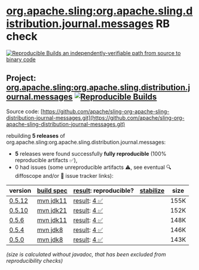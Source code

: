 [org.apache.sling:org.apache.sling.distribution.journal.messages](https://central.sonatype.com/artifact/org.apache.sling/org.apache.sling.distribution.journal.messages/versions) RB check
=======

[![Reproducible Builds](https://reproducible-builds.org/images/logos/rb.svg) an independently-verifiable path from source to binary code](https://reproducible-builds.org/)

## Project: [org.apache.sling:org.apache.sling.distribution.journal.messages](https://central.sonatype.com/artifact/org.apache.sling/org.apache.sling.distribution.journal.messages/versions) [![Reproducible Builds](https://img.shields.io/endpoint?url=https://raw.githubusercontent.com/jvm-repo-rebuild/reproducible-central/master/content/org/apache/sling/org.apache.sling.distribution.journal.messages/badge.json)](https://github.com/jvm-repo-rebuild/reproducible-central/blob/master/content/org/apache/sling/org.apache.sling.distribution.journal.messages/README.md)

Source code: [https://github.com/apache/sling-org-apache-sling-distribution-journal-messages.git](https://github.com/apache/sling-org-apache-sling-distribution-journal-messages.git)

rebuilding **5 releases** of org.apache.sling:org.apache.sling.distribution.journal.messages:
- **5** releases were found successfully **fully reproducible** (100% reproducible artifacts :white_check_mark:),
- 0 had issues (some unreproducible artifacts :warning:, see eventual :mag: diffoscope and/or :memo: issue tracker links):

| version | [build spec](/BUILDSPEC.md) | [result](https://reproducible-builds.org/docs/jvm/): reproducible? | [stabilize](https://github.com/google/oss-rebuild/blob/main/cmd/stabilize/README.md) | size |
| -- | --------- | ------ | ------ | -- |
| [0.5.12](https://central.sonatype.com/artifact/org.apache.sling/org.apache.sling.distribution.journal.messages/0.5.12/pom) | [mvn jdk11](org.apache.sling.distribution.journal.messages-0.5.12.buildspec) | [result](org.apache.sling.distribution.journal.messages-0.5.12.buildinfo): [4 :white_check_mark: ](org.apache.sling.distribution.journal.messages-0.5.12.buildcompare) | | 155K |
| [0.5.10](https://central.sonatype.com/artifact/org.apache.sling/org.apache.sling.distribution.journal.messages/0.5.10/pom) | [mvn jdk21](org.apache.sling.distribution.journal.messages-0.5.10.buildspec) | [result](org.apache.sling.distribution.journal.messages-0.5.10.buildinfo): [4 :white_check_mark: ](org.apache.sling.distribution.journal.messages-0.5.10.buildcompare) | | 152K |
| [0.5.6](https://central.sonatype.com/artifact/org.apache.sling/org.apache.sling.distribution.journal.messages/0.5.6/pom) | [mvn jdk11](org.apache.sling.distribution.journal.messages-0.5.6.buildspec) | [result](org.apache.sling.distribution.journal.messages-0.5.6.buildinfo): [4 :white_check_mark: ](org.apache.sling.distribution.journal.messages-0.5.6.buildcompare) | | 148K |
| [0.5.4](https://central.sonatype.com/artifact/org.apache.sling/org.apache.sling.distribution.journal.messages/0.5.4/pom) | [mvn jdk8](org.apache.sling.distribution.journal.messages-0.5.4.buildspec) | [result](org.apache.sling.distribution.journal.messages-0.5.4.buildinfo): [4 :white_check_mark: ](org.apache.sling.distribution.journal.messages-0.5.4.buildcompare) | | 146K |
| [0.5.0](https://central.sonatype.com/artifact/org.apache.sling/org.apache.sling.distribution.journal.messages/0.5.0/pom) | [mvn jdk8](org.apache.sling.distribution.journal.messages-0.5.0.buildspec) | [result](org.apache.sling.distribution.journal.messages-0.5.0.buildinfo): [4 :white_check_mark: ](org.apache.sling.distribution.journal.messages-0.5.0.buildcompare) | | 143K |

<i>(size is calculated without javadoc, that has been excluded from reproducibility checks)</i>
